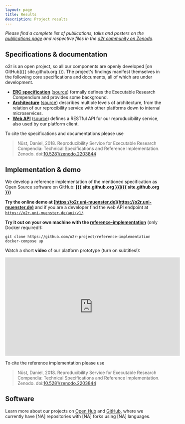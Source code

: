 ```yaml
---
layout: page
title: Results
description: Project results
---
```


_Please find a complete list of publications, talks and posters on the [publications page](/publications) and respective files in the [o2r community on Zenodo](https://zenodo.org/communities/o2r/)_.

## Specifications & documentation

o2r is an open project, so all our components are openly developed [on GitHub]({{ site.github.org }}). The project's findings manifest themselves in the following core specifications and documents, all of which are under development.

- **[ERC specification](https://o2r.info/erc-spec)** ([source](https://github.com/o2r-project/erc-spec)) formally defines the Executable Research Compendium and provides some background.
- **[Architecture](https://o2r.info/architecture/)** ([source](https://github.com/o2r-project/architecture)) describes multiple levels of architecture, from the relation of our reprocibility service with other platforms down to internal microservices.
- **[Web API](https://o2r.info/api/)** ([source](https://github.com/o2r-project/api)) defines a RESTful API for our reproducibility service, also used by our platform client.

To cite the specifications and documentations please use

> Nüst, Daniel, 2018. Reproducibility Service for Executable Research Compendia: Technical Specifications and Reference Implementation. Zenodo. doi:[10.5281/zenodo.2203844](http://doi.org/10.5281/zenodo.2203844)

## Implementation & demo

We develop a reference implementation of the mentioned specification as Open Source software on GitHub: **[{{ site.github.org }}]({{ site.github.org }})**

**Try the online demo at [https://o2r.uni-muenster.de](https://o2r.uni-muenster.de)** and if you are a developer find the web API endpoint at [<code>https://o2r.uni-muenster.de/api/v1/</code>](https://o2r.uni-muenster.de/api/v1/).

**Try it out on your own machine with the [reference-implementation](/2017/10/31/reference-implementation/)** (only Docker required!):

`git clone https://github.com/o2r-project/reference-implementation`
`docker-compose up`

Watch a short **video** of our platform prototype (turn on subtitles!):

<iframe width="560" height="315" src="https://www.youtube-nocookie.com/embed/Vy9b3pIWPd0?rel=0" frameborder="0" allowfullscreen></iframe>

To cite the reference implementation please use

> Nüst, Daniel, 2018. Reproducibility Service for Executable Research Compendia: Technical Specifications and Reference Implementation. Zenodo. doi:[10.5281/zenodo.2203844](http://doi.org/10.5281/zenodo.2203844)

## Software

Learn more about our projects on [Open Hub](https://www.openhub.net/orgs/o2r) and [GitHub](https://github.com/o2r-project), where we currently have <span id="gh-stats-repo-count">[NA]</span> repositories with <span id="gh-stats-forks-count">[NA]</span> forks using <span id="gh-stats-languages-count">[NA]</span> languages.

<script type="text/javascript" src="//cdnjs.cloudflare.com/ajax/libs/jquery/3.1.0/jquery.js"></script>
<script type="text/javascript">
$(document).ready(function(){
    // get repo count
    $.ajax({
        type: "get",
        url: "https://api.github.com/orgs/o2r-project",
        success: function(data) {
            var repo_count = data.public_repos;
            $("#gh-stats-repo-count").html(repo_count);
        },
        error: function(err, status) {
            console.log("Error getting repo count from GitHub API: " + err);
        }
    });

    // get languages and forks
    $.ajax({
        type: "get",
        url: "https://api.github.com/users/o2r-project/repos?sort=pushed&per_page=100",
        success: function(data) {
            let languages = new Set();
            let forks = 0;
            data.forEach(function(item) {
                languages.add(item.language);
                forks += item.forks_count;
            });
            $("#gh-stats-languages-count").html(languages.size);
            $("#gh-stats-forks-count").html(forks);
        },
        error: function(err, status) {
            console.log("Error getting repo details from GitHub API: " + err);
        }
    });
});
</script>

<!--
<script type="text/javascript" src="https://www.openhub.net/orgs/o2r/widgets/portfolio_projects_activity?format=js"></script>
-->
